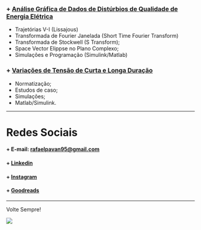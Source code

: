 ### + [Análise Gráfica de Dados de Distúrbios de Qualidade de Energia Elétrica](https://github.com/rafaelpavan95/MSc_Energy_Systems/tree/main/Power_Quality/Trabalho_II)
  - Trajetórias V-I (Lissajous)
  - Transformada de Fourier Janelada (Short Time Fourier Transform)
  - Transformada de Stockwell (S Transform);
  - Space Vector Elippse no Plano Complexo;
  - Simulações e Programação (Simulink/Matlab)


### + [Variações de Tensão de Curta e Longa Duração](https://github.com/rafaelpavan95/MSc_Energy_Systems/tree/main/Power_Quality/Trabalho_II)
  - Normatização;
  - Estudos de caso;
  - Simulações;
  - Matlab/Simulink.



____________________________________________

# Redes Sociais

#### + E-mail: rafaelpavan95@gmail.com
#### + [Linkedin](https://br.linkedin.com/in/engrafaelpavan)
#### + [Instagram](https://www.instagram.com/rafaelpavan95/)
#### + [Goodreads](https://www.goodreads.com/user/show/58755709-rafael-pavan)

___________________________________________

Volte Sempre!

![](https://thumbs.gfycat.com/ConsiderateSandyDanishswedishfarmdog-size_restricted.gif)
